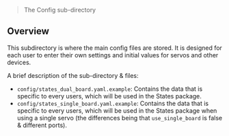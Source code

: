 > The Config sub-directory

## Overview

This subdirectory is where the main config files are stored. It is designed for each user to enter their own settings and initial values for servos and other devices.

A brief description of the sub-directory & files:

* `config/states_dual_board.yaml.example`: Contains the data that is specific to every users, which will be used in the States package.
* `config/states_single_board.yaml.example`: Contains the data that is specific to every users, which will be used in the States package when using a single servo (the differences being that `use_single_board` is false & different ports).
